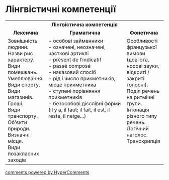 <div id="hypercomments_widget" class="js-hypercomments-widget invisible"></div>

# Лінгвістичні компетенції


<table>
  <tr>
    <td align="center" colspan="3"><b>Лінгвістична компетенція</b></td>
  </tr>
            <tr>
                <td align="center"><b>Лексична</b></td>
                <td align="center"><b>Граматична</b></td>
                <td align="center"><b>Фонетична</b></td>
            </tr>
            <tr>
                <td width="25%" style="vertical-align:top !important;">
Зовнішність людини.<br> Назви рис характеру.<br> Види помешкань.<br> Умеблювання. <br>Види спорту.<br> Види магазинів.<br> Гроші.<br> Види транспорту.<br> Об'єкти природи. <br>Визначні місця.<br> Види позакласних заходів</td>
<td width="50%" style="vertical-align:top !important;">
- особові займенники<br>
- означені, неозначені, часткові артиклі<br>
- présent de l’indicatif<br>
- passé composé<br>
- наказовий спосіб<br>
- рід і число прикметників, місце прикметника<br>
- ступені порівняння прикметників<br>
- безособові дієслівні форми (il у а, il faut; il fait, il est, il reste, il neige...)
</td>
<td width="25%" style="vertical-align:top !important;">Особливості французької вимови (довгота, носові звуки, відкриті / закриті голосні). Поділ речень на ритмічні групи. Інтонація різного типу речень. Логічний наголос.  Транскрипція</td>
            </tr>
</table>

<div class="js-hypercomments-container">
    <a href="http://hypercomments.com" class="hc-link" title="comments widget">comments powered by HyperComments</a>
</div>